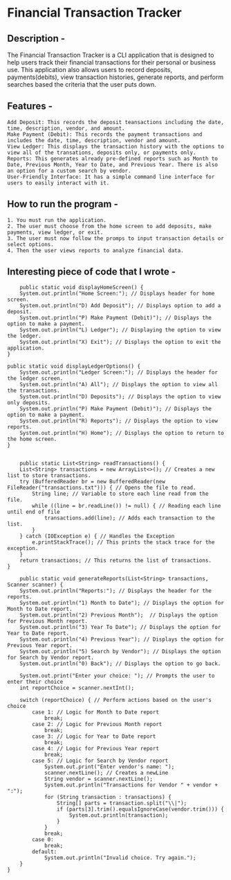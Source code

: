 # Financial Transaction Tracker

## Description -

The Financial Transaction Tracker is a CLI application that is designed to help users track their financial transactions for their personal or business
use. This application also allows users to record deposits, payments(debits), view transaction histories, generate reports, and perform searches based 
the criteria that the user puts down.

## Features -
	Add Deposit: This records the deposit teansactions including the date, time, description, vendor, and amount. 
 	Make Payment (Debit): This records the payment transactions and includes the date, time, description, vendor and amount.
	View Ledger: This displays the transaction history with the options to view all of the transations, deposits only, or payments only.
 	Reports: This generates already pre-defined reports such as Month to Date, Previous Month, Year to Date, and Previous Year. There is also an option for a custom search by vendor.
	User-Friendly Interface: It has a simple command line interface for users to easily interact with it.

 ## How to run the program - 
 	1. You must run the application.
	2. The user must choose from the home screen to add deposits, make payments, view ledger, or exit.
	3. The user must now follow the promps to input transaction details or select options.
 	4. Then the user views reports to analyze financial data. 

 ## Interesting piece of code that I wrote -
	
		public static void displayHomeScreen() {
        System.out.println("Home Screen:"); // Displays header for home screen.
        System.out.println("D) Add Deposit"); // Displays option to add a deposit.
        System.out.println("P) Make Payment (Debit)"); // Displays the option to make a payment.
        System.out.println("L) Ledger"); // Displaying the option to view the ledger.
        System.out.println("X) Exit"); // Displays the option to exit the application.
    }

    public static void displayLedgerOptions() {
        System.out.println("Ledger Screen:"); // Displays the header for the ledger screen.
        System.out.println("A) All"); // Displays the option to view all the transactions.
        System.out.println("D) Deposits"); // Displays the option to view only deposits.
        System.out.println("P) Make Payment (Debit)"); // Displays the option to make a payment.
        System.out.println("R) Reports"); // Displays the option to view reports.
        System.out.println("H) Home"); // Displays the option to return to the home screen.
    }


		public static List<String> readTransactions() {
        List<String> transactions = new ArrayList<>(); // Creates a new list to store transactions.
        try (BufferedReader br = new BufferedReader(new FileReader("transactions.txt"))) { // Opens the file to read.
            String line; // Variable to store each line read from the file.
            while ((line = br.readLine()) != null) { // Reading each line until end of file
                transactions.add(line); // Adds each transaction to the list.
            }
        } catch (IOException e) { // Handles the Exception
            e.printStackTrace(); // This prints the stack trace for the exception.
        }
        return transactions; // This returns the list of transactions.
    }

		public static void generateReports(List<String> transactions, Scanner scanner) {
        System.out.println("Reports:"); // Displays the header for the reports.
        System.out.println("1) Month to Date"); // Displays the option for Month to Date report.
        System.out.println("2) Previous Month");  // Displays the option for Previous Month report.
        System.out.println("3) Year To Date"); // Displays the option for Year to Date report.
        System.out.println("4) Previous Year"); // Displays the option for Previous Year report.
        System.out.println("5) Search by Vendor"); // Displays the option for Search by Vendor report.
        System.out.println("0) Back"); // Displays the option to go back.

        System.out.print("Enter your choice: "); // Prompts the user to enter their choice
        int reportChoice = scanner.nextInt();

        switch (reportChoice) { // Perform actions based on the user's choice
            case 1: // Logic for Month to Date report
                break;
            case 2: // Logic for Previous Month report
                break;
            case 3: // Logic for Year to Date report
                break;
            case 4: // Logic for Previous Year report
                break;
            case 5: // Logic for Search by Vendor report
                System.out.print("Enter vendor's name: ");
                scanner.nextLine(); // Creates a newLine
                String vendor = scanner.nextLine();
                System.out.println("Transactions for Vendor " + vendor + ":");
                for (String transaction : transactions) {
                    String[] parts = transaction.split("\\|");
                    if (parts[3].trim().equalsIgnoreCase(vendor.trim())) {
                        System.out.println(transaction);
                    }
                }
                break;
            case 0:
                break;
            default:
                System.out.println("Invalid choice. Try again.");
        }
    }


 
 	
	





 
